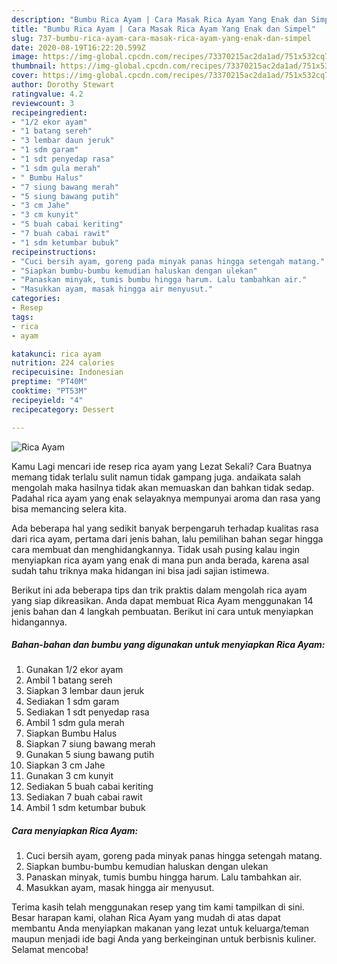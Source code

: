 ```yaml
---
description: "Bumbu Rica Ayam | Cara Masak Rica Ayam Yang Enak dan Simpel"
title: "Bumbu Rica Ayam | Cara Masak Rica Ayam Yang Enak dan Simpel"
slug: 737-bumbu-rica-ayam-cara-masak-rica-ayam-yang-enak-dan-simpel
date: 2020-08-19T16:22:20.599Z
image: https://img-global.cpcdn.com/recipes/73370215ac2da1ad/751x532cq70/rica-ayam-foto-resep-utama.jpg
thumbnail: https://img-global.cpcdn.com/recipes/73370215ac2da1ad/751x532cq70/rica-ayam-foto-resep-utama.jpg
cover: https://img-global.cpcdn.com/recipes/73370215ac2da1ad/751x532cq70/rica-ayam-foto-resep-utama.jpg
author: Dorothy Stewart
ratingvalue: 4.2
reviewcount: 3
recipeingredient:
- "1/2 ekor ayam"
- "1 batang sereh"
- "3 lembar daun jeruk"
- "1 sdm garam"
- "1 sdt penyedap rasa"
- "1 sdm gula merah"
- " Bumbu Halus"
- "7 siung bawang merah"
- "5 siung bawang putih"
- "3 cm Jahe"
- "3 cm kunyit"
- "5 buah cabai keriting"
- "7 buah cabai rawit"
- "1 sdm ketumbar bubuk"
recipeinstructions:
- "Cuci bersih ayam, goreng pada minyak panas hingga setengah matang."
- "Siapkan bumbu-bumbu kemudian haluskan dengan ulekan"
- "Panaskan minyak, tumis bumbu hingga harum. Lalu tambahkan air."
- "Masukkan ayam, masak hingga air menyusut."
categories:
- Resep
tags:
- rica
- ayam

katakunci: rica ayam 
nutrition: 224 calories
recipecuisine: Indonesian
preptime: "PT40M"
cooktime: "PT53M"
recipeyield: "4"
recipecategory: Dessert

---
```



![Rica Ayam](https://img-global.cpcdn.com/recipes/73370215ac2da1ad/751x532cq70/rica-ayam-foto-resep-utama.jpg)

Kamu Lagi mencari ide resep rica ayam yang Lezat Sekali? Cara Buatnya memang tidak terlalu sulit namun tidak gampang juga. andaikata salah mengolah maka hasilnya tidak akan memuaskan dan bahkan tidak sedap. Padahal rica ayam yang enak selayaknya mempunyai aroma dan rasa yang bisa memancing selera kita.



Ada beberapa hal yang sedikit banyak berpengaruh terhadap kualitas rasa dari rica ayam, pertama dari jenis bahan, lalu pemilihan bahan segar hingga cara membuat dan menghidangkannya. Tidak usah pusing kalau ingin menyiapkan rica ayam yang enak di mana pun anda berada, karena asal sudah tahu triknya maka hidangan ini bisa jadi sajian istimewa.


Berikut ini ada beberapa tips dan trik praktis dalam mengolah rica ayam yang siap dikreasikan. Anda dapat membuat Rica Ayam menggunakan 14 jenis bahan dan 4 langkah pembuatan. Berikut ini cara untuk menyiapkan hidangannya.

<!--inarticleads1-->

##### Bahan-bahan dan bumbu yang digunakan untuk menyiapkan Rica Ayam:

1. Gunakan 1/2 ekor ayam
1. Ambil 1 batang sereh
1. Siapkan 3 lembar daun jeruk
1. Sediakan 1 sdm garam
1. Sediakan 1 sdt penyedap rasa
1. Ambil 1 sdm gula merah
1. Siapkan  Bumbu Halus
1. Siapkan 7 siung bawang merah
1. Gunakan 5 siung bawang putih
1. Siapkan 3 cm Jahe
1. Gunakan 3 cm kunyit
1. Sediakan 5 buah cabai keriting
1. Sediakan 7 buah cabai rawit
1. Ambil 1 sdm ketumbar bubuk




<!--inarticleads2-->

##### Cara menyiapkan Rica Ayam:

1. Cuci bersih ayam, goreng pada minyak panas hingga setengah matang.
1. Siapkan bumbu-bumbu kemudian haluskan dengan ulekan
1. Panaskan minyak, tumis bumbu hingga harum. Lalu tambahkan air.
1. Masukkan ayam, masak hingga air menyusut.




Terima kasih telah menggunakan resep yang tim kami tampilkan di sini. Besar harapan kami, olahan Rica Ayam yang mudah di atas dapat membantu Anda menyiapkan makanan yang lezat untuk keluarga/teman maupun menjadi ide bagi Anda yang berkeinginan untuk berbisnis kuliner. Selamat mencoba!
